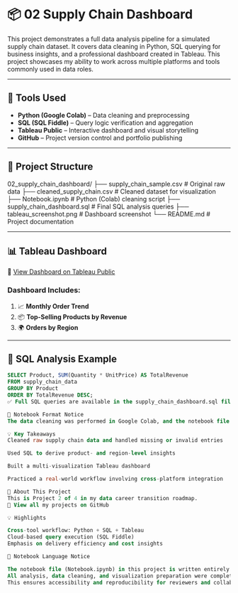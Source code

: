 # 📦 02 Supply Chain Dashboard

This project demonstrates a full data analysis pipeline for a simulated supply chain dataset. It covers data cleaning in Python, SQL querying for business insights, and a professional dashboard created in Tableau. This project showcases my ability to work across multiple platforms and tools commonly used in data roles.

---

## 🔧 Tools Used

- **Python (Google Colab)** – Data cleaning and preprocessing  
- **SQL (SQL Fiddle)** – Query logic verification and aggregation  
- **Tableau Public** – Interactive dashboard and visual storytelling  
- **GitHub** – Project version control and portfolio publishing

---

## 📁 Project Structure

02_supply_chain_dashboard/
├── supply_chain_sample.csv # Original raw data
├── cleaned_supply_chain.csv # Cleaned dataset for visualization
├── Notebook.ipynb # Python (Colab) cleaning script
├── supply_chain_dashboard.sql # Final SQL analysis queries
├── tableau_screenshot.png # Dashboard screenshot
└── README.md # Project documentation

---

## 📊 Tableau Dashboard

🔗 [View Dashboard on Tableau Public](https://public.tableau.com/app/profile/zheng.lyu6601/viz/SupplyChainDashboard_17487579608020/SupplyChainDashboard)

### Dashboard Includes:
1. 📈 **Monthly Order Trend**
2. 📦 **Top-Selling Products by Revenue**
3. 🌍 **Orders by Region**

---

## 🧪 SQL Analysis Example

```sql
SELECT Product, SUM(Quantity * UnitPrice) AS TotalRevenue
FROM supply_chain_data
GROUP BY Product
ORDER BY TotalRevenue DESC;
✅ Full SQL queries are available in the supply_chain_dashboard.sql file.

📓 Notebook Format Notice
The data cleaning was performed in Google Colab, and the notebook file is saved as supply_chain_dashboard.ipynb. It is compatible with any Jupyter-based environment.

💡 Key Takeaways
Cleaned raw supply chain data and handled missing or invalid entries

Used SQL to derive product- and region-level insights

Built a multi-visualization Tableau dashboard

Practiced a real-world workflow involving cross-platform integration

📌 About This Project
This is Project 2 of 4 in my data career transition roadmap.
🔗 View all my projects on GitHub

💡 Highlights

Cross-tool workflow: Python + SQL + Tableau
Cloud-based query execution (SQL Fiddle)
Emphasis on delivery efficiency and cost insights

🐍 Notebook Language Notice

The notebook file (Notebook.ipynb) in this project is written entirely in Python, executed via Google Colab in a cloud-based environment. 
All analysis, data cleaning, and visualization preparation were completed using standard Python libraries (such as pandas, matplotlib, etc.). 
This ensures accessibility and reproducibility for reviewers and collaborators without requiring local setup.


